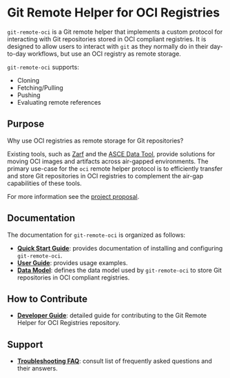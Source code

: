 # Git Remote Helper for OCI Registries

`git-remote-oci` is a Git remote helper that implements a custom protocol for interacting with Git repositories stored in OCI compliant registries. It is designed to allow users to interact with `git` as they normally do in their day-to-day workflows, but use an OCI registry as remote storage.

`git-remote-oci` supports:

- Cloning
- Fetching/Pulling
- Pushing
- Evaluating remote references

## Purpose

Why use OCI registries as remote storage for Git repositories?

Existing tools, such as [Zarf](https://zarf.dev/) and the [ASCE Data Tool](https://github.com/act3-ai/data-tool), provide solutions for moving OCI images and artifacts across air-gapped environments. The primary use-case for the `oci` remote helper protocol is to efficiently transfer and store Git repositories in OCI registries to complement the air-gap capabilities of these tools.

For more information see the [project proposal](./docs/proposal/proposal.md).

## Documentation

The documentation for `git-remote-oci` is organized as follows:

- **[Quick Start Guide](docs/quick-start-guide.md)**: provides documentation of installing and configuring `git-remote-oci`.
- **[User Guide](docs/user-guide.md)**: provides usage examples.
- **[Data Model](docs/design/oci-data-model.md)**: defines the data model used by `git-remote-oci` to store Git repositories in OCI compliant registries.

## How to Contribute

- **[Developer Guide](docs/developer-guide.md)**: detailed guide for contributing to the Git Remote Helper for OCI Registries repository.

## Support

- **[Troubleshooting FAQ](docs/troubleshooting-faq.md)**: consult list of frequently asked questions and their answers.
